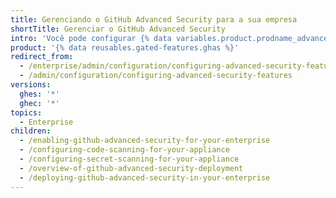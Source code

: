 ```yaml
---
title: Gerenciando o GitHub Advanced Security para a sua empresa
shortTitle: Gerenciar o GitHub Advanced Security
intro: 'Você pode configurar {% data variables.product.prodname_advanced_security %} e gerenciar o uso pela sua empresa para atender às necessidades da sua organização.'
product: '{% data reusables.gated-features.ghas %}'
redirect_from:
  - /enterprise/admin/configuration/configuring-advanced-security-features
  - /admin/configuration/configuring-advanced-security-features
versions:
  ghes: '*'
  ghec: '*'
topics:
  - Enterprise
children:
  - /enabling-github-advanced-security-for-your-enterprise
  - /configuring-code-scanning-for-your-appliance
  - /configuring-secret-scanning-for-your-appliance
  - /overview-of-github-advanced-security-deployment
  - /deploying-github-advanced-security-in-your-enterprise
---
```


